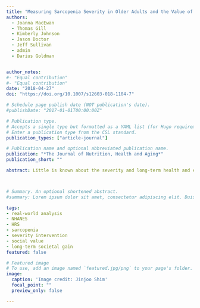 ```yaml
---
title: "Measuring Sarcopenia Severity in Older Adults and the Value of Effective Interventions" 
authors:
  - Joanna MacEwan
  - Thomas Gill 
  - Kimberly Johnson
  - Jason Doctor 
  - Jeff Sullivan
  - admin
  - Darius Goldman


author_notes:
#- "Equal contribution"
#- "Equal contribution"
date: "2018-04-27"
doi: "https://doi.org/10.1007/s12603-018-1104-7"

# Schedule page publish date (NOT publication's date).
#publishDate: "2017-01-01T00:00:00Z"

# Publication type.
# Accepts a single type but formatted as a YAML list (for Hugo requirements).
# Enter a publication type from the CSL standard.
publication_types: ["article-journal"]

# Publication name and optional abbreviated publication name.
publication: "*The Journal of Nutrition, Health and Aging*"
publication_short: ""

abstract: Little is known about the severity and long-term health and economic consequences of sarcopenia. We developed a sarcopenia index to measure severity in older Americans and estimated the long-term societal benefits generated by effective interventions to mitigate severity. Using a micro-simulation model, we quantified the potential societal value generated in the US in 2010–2040 by reductions in sarcopenia severity in older adults. All analyses were performed in Stata and SAS. Secondary data from the National Health and Nutrition Examination Survey (NHANES) (N = 1634) and Health and Retirement Study (HRS) (N = 952) were used to develop a sarcopenia severity index in older adults. Multitrait multi-method and factor analyses were used to validate and calibrate the sarcopenia severity index, which was modeled as a function of gait speed, walking without an assistive device, and moderate physical activity. In representative elderly populations, reducing sarcopenia severity by improving gait speed by 0.1 m/s in those with gait speed under 0.8 m/s generated a cumulative benefit of $65B by 2040 (2015 dollars). Improving walking ability in those with walking difficulty generated cumulative social benefit of $787B by 2040. Reducing sarcopenia severity would generate significant health and economic benefits to society— almost $800B in the most optimistic scenarios.



# Summary. An optional shortened abstract.
#summary: Lorem ipsum dolor sit amet, consectetur adipiscing elit. Duis posuere tellus ac convallis placerat. Proin tincidunt magna sed ex sollicitudin condimentum.

tags: 
- real-world analysis
- NHANES
- HRS
- sarcopenia
- severity intervention
- social value
- long-term societal gain
featured: false

# Featured image
# To use, add an image named `featured.jpg/png` to your page's folder. 
image:
  caption: 'Image credit: Jinjoo Shim'
  focal_point: ""
  preview_only: false

---
```

